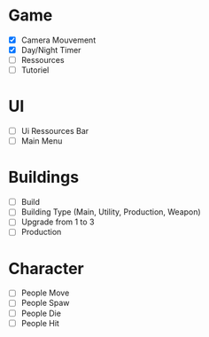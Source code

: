# Game
- [x] Camera Mouvement
- [x] Day/Night Timer
- [ ] Ressources
- [ ] Tutoriel

# UI
- [ ] Ui Ressources Bar
- [ ] Main Menu

# Buildings
- [ ] Build
- [ ] Building Type (Main, Utility, Production, Weapon)
- [ ] Upgrade from 1 to 3
- [ ] Production

# Character
- [ ] People Move
- [ ] People Spaw
- [ ] People Die
- [ ] People Hit